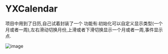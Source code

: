 # YXCalendar
项目中用到了日历,自己试着封装了一个
功能有:初始化可以自定义显示类型(一个月或者一周),左右滑动切换月份,上滑或者下滑切换显示一个月或者一周,事件显示点.

![image](https://github.com/Yangxiiii/YXCalendar/commit/7c6521ba4c023ac70be915c1951030ced8597fa8)
